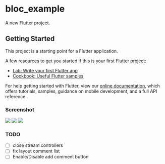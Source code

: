 # bloc_example

A new Flutter project.

## Getting Started

This project is a starting point for a Flutter application.

A few resources to get you started if this is your first Flutter project:

- [Lab: Write your first Flutter app](https://flutter.io/docs/get-started/codelab)
- [Cookbook: Useful Flutter samples](https://flutter.io/docs/cookbook)

For help getting started with Flutter, view our 
[online documentation](https://flutter.io/docs), which offers tutorials, 
samples, guidance on mobile development, and a full API reference.

### Screenshot
![](screenshots/demo.gif)
![](screenshots/camera.gif)
![](screenshots/user_detail.gif)
### TODO
- [ ] close stream controllers
- [ ] fix layout comment list
- [ ] Enable/Disable add comment button